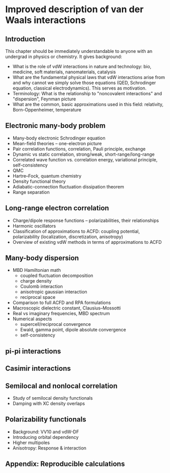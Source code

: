 # Improved description of van der Waals interactions

## Introduction

This chapter should be immediately understandable to anyone with an undergrad in physics or chemistry. It gives background:

-   What is the role of vdW interactions in nature and technology: bio, medicine, soft materials, nanomaterials, catalysis
-   What are the fundamental physical laws that vdW interactions arise from and why cannot we simply solve those equations (QED, Schrodinger equation, classical electrodynamics). This serves as motivation.
-   Terminology: What is the relationship to "noncovalent interactions" and "dispersion", Feynman picture
-   What are the common, basic approximations used in this field: relativity, Born-Oppenheimer, temperature

## Electronic many-body problem

-   Many-body electronic Schrodinger equation
-   Mean-field theories – one-electron picture
-   Pair correlation functions, correlation, Pauli principle, exchange
-   Dynamic vs static correlation, strong/weak, short-range/long-range
-   Correlated wave function vs. correlation energy, variational principle, self-consistency
-   QMC
-   Hartre–Fock, quantum chemistry
-   Density functional theory
-   Adiabatic-connection fluctuation dissipation theorem
-   Range separation

## Long-range electron correlation

-   Charge/dipole response functions – polarizabilities, their relationships
-   Harmonic oscillators
-   Classification of approximations to ACFD: coupling potential, polarizability (localization, discretization, anisotropy)
-   Overview of existing vdW methods in terms of approximations to ACFD

## Many-body dispersion

-   MBD Hamiltonian math
    -   coupled fluctuation decomposition
    -   charge density
    -   Coulomb interaction
    -   anisotropic gaussian interaction
    -   reciprocal space
-   Comparison to full ACFD and RPA formulations
-   Macroscopic dielectric constant, Clausius–Mossotti
-   Real vs imaginary frequencies, MBD spectrum
-   Numerical aspects
    -   supercell/reciprocal convergence
    -   Ewald, gamma point, dipole absolute convergence
    -   self-consistency

## pi-pi interactions

## Casimir interactions

## Semilocal and nonlocal correlation

-   Study of semilocal density functionals
-   Damping with XC density overlaps

## Polarizability functionals

-   Background: VV10 and vdW-DF
-   Introducing orbital dependency
-   Higher multipoles
-   Anisotropy: Response & interaction

## Appendix: Reproducible calculations